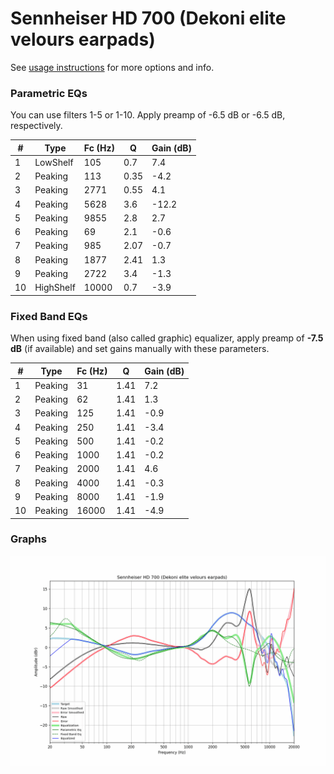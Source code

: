 # Sennheiser HD 700 (Dekoni elite velours earpads)
See [usage instructions](https://github.com/jaakkopasanen/AutoEq#usage) for more options and info.

### Parametric EQs
You can use filters 1-5 or 1-10. Apply preamp of -6.5 dB or -6.5 dB, respectively.

|   # | Type      |   Fc (Hz) |    Q |   Gain (dB) |
|-----|-----------|-----------|------|-------------|
|   1 | LowShelf  |       105 | 0.7  |         7.4 |
|   2 | Peaking   |       113 | 0.35 |        -4.2 |
|   3 | Peaking   |      2771 | 0.55 |         4.1 |
|   4 | Peaking   |      5628 | 3.6  |       -12.2 |
|   5 | Peaking   |      9855 | 2.8  |         2.7 |
|   6 | Peaking   |        69 | 2.1  |        -0.6 |
|   7 | Peaking   |       985 | 2.07 |        -0.7 |
|   8 | Peaking   |      1877 | 2.41 |         1.3 |
|   9 | Peaking   |      2722 | 3.4  |        -1.3 |
|  10 | HighShelf |     10000 | 0.7  |        -3.9 |

### Fixed Band EQs
When using fixed band (also called graphic) equalizer, apply preamp of **-7.5 dB** (if available) and set gains manually with these parameters.

|   # | Type    |   Fc (Hz) |    Q |   Gain (dB) |
|-----|---------|-----------|------|-------------|
|   1 | Peaking |        31 | 1.41 |         7.2 |
|   2 | Peaking |        62 | 1.41 |         1.3 |
|   3 | Peaking |       125 | 1.41 |        -0.9 |
|   4 | Peaking |       250 | 1.41 |        -3.4 |
|   5 | Peaking |       500 | 1.41 |        -0.2 |
|   6 | Peaking |      1000 | 1.41 |        -0.2 |
|   7 | Peaking |      2000 | 1.41 |         4.6 |
|   8 | Peaking |      4000 | 1.41 |        -0.3 |
|   9 | Peaking |      8000 | 1.41 |        -1.9 |
|  10 | Peaking |     16000 | 1.41 |        -4.9 |

### Graphs
![](./Sennheiser%20HD%20700%20(Dekoni%20elite%20velours%20earpads).png)
